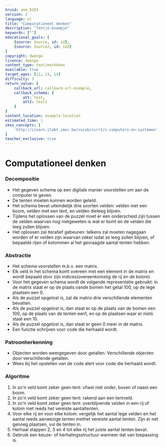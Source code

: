 ```yaml
---
hruid: anm_0103
version: 3
language: nl
title: "Computationeel denken"
description: "Tentje-boompje"
keywords: [""]
educational_goals: [
    {source: Source, id: id}, 
    {source: Source2, id: id2}
]
copyright: dwengo
licence: dwengo
content_type: text/markdown
available: true
target_ages: [12, 13, 14]
difficulty: 3
return_value: {
    callback_url: callback-url-example,
    callback_schema: {
        att: test,
        att2: test2
    }
}
content_location: example-location
estimated_time: 1
skos_concepts: [
    'http://ilearn.ilabt.imec.be/vocab/curr1/s-computers-en-systemen'
]
teacher_exclusive: true
---
```


# Computationeel denken

### Decompositie
- Het gegeven schema op een digitale manier voorstellen om aan de computer te geven.
- De tenten moeten kunnen worden geteld.
- Het schema bevat uiteindelijk drie soorten velden: velden met een boom, velden met een tent, en velden dieleeg blijven.
- Tijdens het oplossen van de puzzel moet er een onderscheid zijn tussen de velden waarvan nog nietgeweten is wat er komt en de velden die leeg zullen blijven.
- Het oplossen zal iteratief gebeuren: telkens zal moeten nagegaan worden of er velden zijn waarvan zeker isdat ze leeg zullen blijven, of bepaalde rijen of kolommen al het gevraagde aantal tenten hebben.

### Abstractie
- Het schema voorstellen m.b.v. een matrix.
- Elk veld in het schema komt overeen met een element in de matrix en wordt bepaald door zijn indices(overeenkomstig de rij en de kolom).
- Voor het gegeven schema wordt de volgende representatie gebruikt: in de matrix staat er op de plaats vande bomen het getal 100, op de lege plaatsen een 0.
- Als de puzzel opgelost is, zal de matrix drie verschillende elementen bevatten.
- Als de puzzel opgelost is, dan staat er op de plaats van de bomen een 100, op de plaats van de tenten een1, en op de plaatsen waar er niets staat een 10.
- Als de puzzel opgelost is, dan staat er geen 0 meer in de matrix.
- Een functie schrijven voor code die herhaald wordt.

### Patroonherkenning
- Objecten worden weergegeven door getallen. Verschillende objecten door verschillende getallen.
- Wees bij het opstellen van de code alert voor code die herhaald wordt.

### Algoritme
1. In zo'n veld komt zeker geen tent: ofwel niet onder, boven of naast een boom.
2. In zo'n veld komt zeker geen tent: rakend aan een tentveld.
3. In zo'n veld komt zeker geen tent: overblijvende velden in een rij of kolom met reeds het vereiste aantaltenten.
4. Voor elke rij en voor elke kolom: vergelijk het aantal lege velden en het aantal reeds aanwezige tenten methet vereiste aantal tenten. Zijn er net genoeg plaatsen, vul de tenten in.
5. Herhaal stappen 2, 3 en 4 tot elke rij het juiste aantal tenten bevat.
6. Gebruik een keuze- of herhalingsstructuur wanneer dat van toepassing is.
